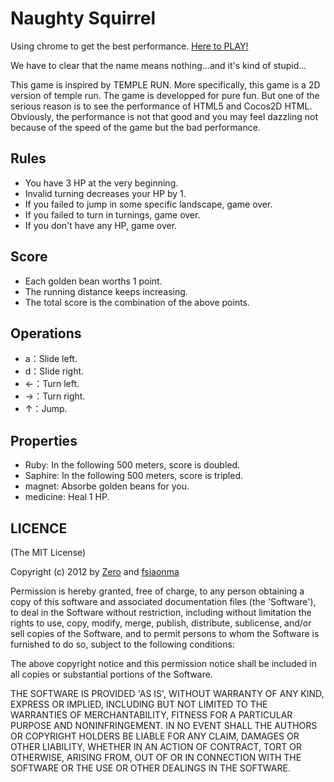 # Naughty Squirrel

Using chrome to get the best performance.
[Here to PLAY!](http://bufferspace.github.com/NaughtySquirrel/)

We have to clear that the name means nothing...and it's kind of stupid...

This game is inspired by TEMPLE RUN. More specifically, this game is a 2D version of temple run. The game is developped for pure fun. But one of the serious reason is to see the performance of HTML5 and Cocos2D HTML. Obviously, the performance is not that good and you may feel dazzling not because of the speed of the game but the bad performance.

## Rules

+ You have 3 HP at the very beginning.
+ Invalid turning decreases your HP by 1.
+ If you failed to jump in some specific landscape, game over.
+ If you failed to turn in turnings, game over.
+ If you don't have any HP, game over.

## Score

+ Each golden bean worths 1 point.
+ The running distance keeps increasing.
+ The total score is the combination of the above points.

## Operations

+ a：Slide left.
+ d：Slide right.
+ ←：Turn left.
+ →：Turn right.
+ ↑：Jump.

## Properties

+ Ruby: In the following 500 meters, score is doubled.
+ Saphire: In the following 500 meters, score is tripled.
+ magnet: Absorbe golden beans for you.
+ medicine: Heal 1 HP.

## LICENCE

(The MIT License)

Copyright (c) 2012 by [Zero](https://github.com/Aquietzero) and [fsiaonma](https://github.com/fsiaonma)

Permission is hereby granted, free of charge, to any person obtaining a copy of this software and associated documentation files (the 'Software'), to deal in the Software without restriction, including without limitation the rights to use, copy, modify, merge, publish, distribute, sublicense, and/or sell copies of the Software, and to permit persons to whom the Software is furnished to do so, subject to the following conditions:

The above copyright notice and this permission notice shall be included in all copies or substantial portions of the Software.

THE SOFTWARE IS PROVIDED 'AS IS', WITHOUT WARRANTY OF ANY KIND, EXPRESS OR IMPLIED, INCLUDING BUT NOT LIMITED TO THE WARRANTIES OF MERCHANTABILITY, FITNESS FOR A PARTICULAR PURPOSE AND NONINFRINGEMENT. IN NO EVENT SHALL THE AUTHORS OR COPYRIGHT HOLDERS BE LIABLE FOR ANY CLAIM, DAMAGES OR OTHER LIABILITY, WHETHER IN AN ACTION OF CONTRACT, TORT OR OTHERWISE, ARISING FROM, OUT OF OR IN CONNECTION WITH THE SOFTWARE OR THE USE OR OTHER DEALINGS IN THE SOFTWARE.
